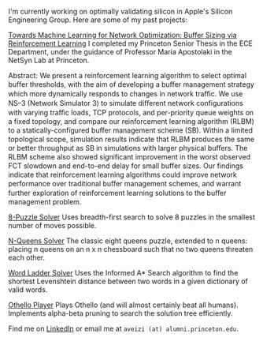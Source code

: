 I'm currently working on optimally validating silicon in Apple's Silicon Engineering Group. Here are some of my past projects:

[Towards Machine Learning for Network Optimization: Buffer Sizing via Reinforcement Learning](https://github.com/artemisveizi/artemis/blob/main/Veizi_Artemis_Thesis.pdf) I completed my Princeton Senior Thesis in the ECE Department, under the guidance of Professor Maria Apostolaki in the NetSyn Lab at Princeton. 

Abstract: We present a reinforcement learning algorithm to select optimal buﬀer thresholds, with the aim of developing a buﬀer management strategy which more dynamically responds to changes in network traﬃc. We use NS–3 (Network Simulator 3) to simulate diﬀerent network configurations with varying traﬃc loads, TCP protocols, and per-priority queue weights on a fixed topology, and compare our reinforcement learning algorithm (RLBM) to a statically-configured buﬀer management scheme (SB). Within a limited topological scope, simulation results indicate that RLBM produces the same or better throughput as SB in simulations with larger physical buﬀers. The RLBM scheme also showed significant improvement in the worst observed FCT slowdown and end-to-end delay for small buﬀer sizes. Our findings indicate that reinforcement learning algorithms could improve network performance over traditional buﬀer management schemes, and warrant further exploration of reinforcement learning solutions to the buﬀer management problem.

[8-Puzzle Solver](https://github.com/artemisveizi/8puzzle-AI) Uses breadth-first search to solve 8 puzzles in the smallest number of moves possible.

[N-Queens Solver](https://github.com/artemisveizi/nqueens-AI) The classic eight queens puzzle, extended to n queens: placing n queens on an n x n chessboard such that no two queens threaten each other.

[Word Ladder Solver](https://github.com/artemisveizi/wordladder-AI) Uses the Informed A* Search algorithm to find the shortest Levenshtein distance between two words in a given dictionary of valid words.

[Othello Player](https://github.com/artemisveizi/othello-AI) Plays Othello (and will almost certainly beat all humans). Implements alpha-beta pruning to search the solution tree efficiently.

Find me on [LinkedIn](https://www.linkedin.com/in/artemisveizi/) or email me at `aveizi (at) alumni.princeton.edu`.
